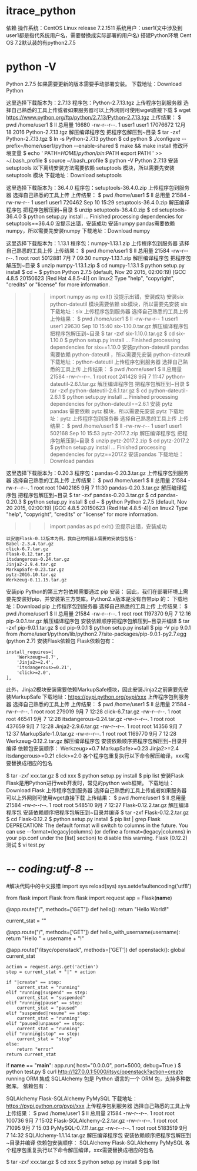 # itrace_python

依赖
操作系统：CentOS Linux release 7.2.1511
 系统用户：user1(文中涉及到user1都是指代系统用户名，需要替换成实际部署的用户名)
搭建Python环境
Cent OS 7.2默认装的有python2.7.5
# python -V
Python 2.7.5
如果需要更新的版本需要手动部署安装。
 下载地址：Download Python
 

这里选择下载版本为：2.7.13
 程序包：Python-2.7.13.tgz
上传程序包到服务器
选择自己熟悉的工具上传或者如果服务器可以上外网则可使用wget直接下载
$ wget https://www.python.org/ftp/python/2.7.13/Python-2.7.13.tgz
上传结果：
$ pwd
/home/user1
$ ll
总用量 16680
-rw-r--r--. 1 user1 user1 17076672 12月 18 2016 Python-2.7.13.tgz
解压编译程序包
把程序包解压到~目录
$ tar -zxf Python-2.7.13.tgz
$ ln -s Python-2.7.13 python
$ cd python
$ ./configure --prefix=/home/user1/python --enable-shared
$ make && make install
修改环境变量
$ echo '
PATH=$HOME/python/bin:$PATH
export PATH
' >> ~/.bash_profile
$ source ~/.bash_profile
$ python -V
Python 2.7.13
安装setuptools
以下离线安装方法需要依赖 setuptools 模块，所以需要先安装 setuptools 模块
 下载地址：Download setuptools
 

这里选择下载版本为：36.4.0
 程序包：setuptools-36.4.0.zip
上传程序包到服务器
选择自己熟悉的工具上传
上传结果：
$ pwd
/home/user1
$ ll
总用量 21584
-rw-rw-r-- 1 user1 user1 720462 Sep 10 15:29 setuptools-36.4.0.zip
解压编译程序包
把程序包解压到~目录
$ unzip setuptools-36.4.0.zip
$ cd setuptools-36.4.0
$ python setup.py install
...
Finished processing dependencies for setuptools==36.4.0
没提示出错，安装成功 
安装numpy
pandas需要依赖numpy，所以需要先安装numpy
 下载地址：Download numpy
 

这里选择下载版本为：1.13.1
 程序包：numpy-1.13.1.zip
上传程序包到服务器
选择自己熟悉的工具上传
上传结果：
$ pwd
/home/user1
$ ll
总用量 21584
-rw-r--r--.  1 root  root   5012881 7月   7 09:30 numpy-1.13.1.zip
解压编译程序包
把程序包解压到~目录
$ unzip numpy-1.13.1.zip
$ cd numpy-1.13.1
$ python setup.py install
$ cd ~
$ python
Python 2.7.5 (default, Nov 20 2015, 02:00:19) 
[GCC 4.8.5 20150623 (Red Hat 4.8.5-4)] on linux2
Type "help", "copyright", "credits" or "license" for more information.
>>> import numpy as np
>>> exit()
没提示出错，安装成功 
安装six
python-dateutil 模块需要依赖 six模块，所以需要先安装 six
 下载地址：six
上传程序包到服务器
选择自己熟悉的工具上传
上传结果：
$ pwd
/home/user1
$ ll
-rw-rw-r--  1 user1 user1      29630 Sep 10 15:40 six-1.10.0.tar.gz
解压编译程序包
把程序包解压到~目录
$ tar -zxf six-1.10.0.tar.gz
$ cd six-1.10.0
$ python setup.py install
...
Finished processing dependencies for six==1.10.0
安装python-dateutil
pandas 需要依赖 python-dateutil ，所以需要先安装 python-dateutil
 下载地址：python-dateutil
上传程序包到服务器
选择自己熟悉的工具上传
上传结果：
$ pwd
/home/user1
$ ll
总用量 21584
-rw-r--r--.  1 root  root    241428 9月   7 11:47 python-dateutil-2.6.1.tar.gz
解压编译程序包
把程序包解压到~目录
$ tar -zxf python-dateutil-2.6.1.tar.gz
$ cd python-dateutil-2.6.1
$ python setup.py install
...
Finished processing dependencies for python-dateutil==2.6.1
安装 pytz
pandas 需要依赖 pytz 模块，所以需要先安装 pytz
 下载地址：pytz
上传程序包到服务器
选择自己熟悉的工具上传
上传结果：
$ pwd
/home/user1
$ ll
-rw-rw-r--  1 user1 user1     502168 Sep 10 15:53 pytz-2017.2.zip
解压编译程序包
把程序包解压到~目录
$ unzip pytz-2017.2.zip
$ cd pytz-2017.2
$ python setup.py install
...
Finished processing dependencies for pytz==2017.2
安装pandas
下载地址：Download pandas
 

这里选择下载版本为：0.20.3
 程序包：pandas-0.20.3.tar.gz
上传程序包到服务器
选择自己熟悉的工具上传
上传结果：
$ pwd
/home/user1
$ ll
总用量 21584
-rw-r--r--.  1 root  root  10402185 9月   7 11:30 pandas-0.20.3.tar.gz
解压编译程序包
把程序包解压到~目录
$ tar -zxf pandas-0.20.3.tar.gz
$ cd pandas-0.20.3
$ python setup.py install
$ cd ~
$ python
Python 2.7.5 (default, Nov 20 2015, 02:00:19) 
[GCC 4.8.5 20150623 (Red Hat 4.8.5-4)] on linux2
Type "help", "copyright", "credits" or "license" for more information.
>>> import pandas as pd
>>> exit()
没提示出错，安装成功 

```
以安装Flask-0.12版本为例，我自己的机器上需要的安装包包括：
Babel-2.3.4.tar.gz
click-6.7.tar.gz
Flask-0.12.tar.gz
itsdangerous-0.24.tar.gz
Jinja2-2.9.4.tar.gz
MarkupSafe-0.23.tar.gz
pytz-2016.10.tar.gz
Werkzeug-0.11.15.tar.gz
```

安装pip
Python的第三方包依赖需要通过 pip 安装： 因此，我们在部署环境上需要先安装好pip，并安装第三方类库。Python2.x版本是没有自带pip 的：
 下载地址：Download pip
上传程序包到服务器
选择自己熟悉的工具上传
上传结果：
$ pwd
/home/user1
$ ll
总用量 21584
-rw-r--r--.  1 root  root   1197370 9月   7 12:16 pip-9.0.1.tar.gz
解压编译程序包
安装依赖顺序把程序包解压到~目录并编译
$ tar -zxf pip-9.0.1.tar.gz
$ cd pip-9.0.1
$ python setup.py install
$ pip -V
pip 9.0.1 from /home/user1/python/lib/python2.7/site-packages/pip-9.0.1-py2.7.egg (python 2.7)
安装Flask依赖包
Flask依赖包有：

    install_requires=[
        'Werkzeug>=0.7',
        'Jinja2>=2.4',
        'itsdangerous>=0.21',
        'click>=2.0',
    ],
此外，Jinja2模块安装需要依赖MarkupSafe模块，因此安装Jinja2之前需要先安装MarkupSafe
 下载地址：https://pypi.python.org/pypi/xxx
上传程序包到服务器
选择自己熟悉的工具上传
上传结果：
$ pwd
/home/user1
$ ll
总用量 21584
-rw-r--r--.  1 root  root    279019 9月   7 12:28 click-6.7.tar.gz
-rw-r--r--.  1 root  root     46541 9月   7 12:28 itsdangerous-0.24.tar.gz
-rw-r--r--.  1 root  root    437659 9月   7 12:28 Jinja2-2.9.6.tar.gz
-rw-r--r--.  1 root  root     14356 9月   7 12:37 MarkupSafe-1.0.tar.gz
-rw-r--r--.  1 root  root   1169770 9月   7 12:28 Werkzeug-0.12.2.tar.gz
解压编译程序包
安装依赖顺序把程序包解压到~目录并编译 依赖包安装顺序：
Werkzeug>=0.7
MarkupSafe>=0.23
Jinja2>=2.4
itsdangerous>=0.21
click>=2.0
各个程序包重复执行以下命令解压编译，xxx需要替换成相应的包名

$ tar -zxf xxx.tar.gz
$ cd xxx
$ python setup.py install
$ pip list
安装Flask
Flask是用Python进行web开发时，常见的python web框架。
 下载地址：Download Flask
上传程序包到服务器
选择自己熟悉的工具上传或者如果服务器可以上外网则可使用wget直接下载
上传结果：
$ pwd
/home/user1
$ ll
总用量 21584
-rw-r--r--.  1 root  root    548510 9月   7 12:27 Flask-0.12.2.tar.gz
解压编译程序包
安装依赖顺序把程序包解压到~目录并编译
$ tar -zxf Flask-0.12.2.tar.gz
$ cd Flask-0.12.2
$ python setup.py install
$ pip list | grep Flask
DEPRECATION: The default format will switch to columns in the future. You can use --format=(legacy|columns) (or define a format=(legacy|columns) in your pip.conf under the [list] section) to disable this warning.
Flask (0.12.2)
测试
$ vi test.py
# -*- coding:utf-8 -*-

#解决代码中的中文报错
import sys
reload(sys)
sys.setdefaultencoding('utf8')

from flask import Flask
from flask import request
app = Flask(__name__)


@app.route("/", methods=['GET'])
def hello():
    return "Hello World!"


current_stat = ""


@app.route("/<username>", methods=['GET'])
def hello_with_username(username):
    return "Hello " + username + "!"


@app.route("/itsyc/openstack", methods=['GET'])
def openstack():
    global current_stat

    action = request.args.get('action')
    step = current_stat + "|" + action

    if "|create" == step:
        current_stat = "running"
    elif "running|suspend" == step:
        current_stat = "suspended"
    elif "running|pause" == step:
        current_stat = "paused"
    elif "suspended|resume" == step:
        current_stat = "running"
    elif "paused|unpause" == step:
        current_stat = "running"
    elif "running|stop" == step:
        current_stat = "stop"
    else:
        return "error"
    return current_stat

if __name__ == "__main__":
    app.run(
        host="0.0.0.0",
        port=5000,
        debug=True
    )
$ python test.py
$ curl http://127.0.0.1:5000/itsyc/openstack?action=create
running
ORM 集成
SQLAlchemy 包是 Python 语言的一个 ORM 包，支持多种数据库。
 依赖包有：

SQLAlchemy
Flask-SQLAlchemy
PyMySQL
下载地址：https://pypi.python.org/pypi/xxx
上传程序包到服务器
选择自己熟悉的工具上传
上传结果：
$ pwd
/home/user1
$ ll
总用量 21584
-rw-r--r--.  1 root  root    100736 9月   7 15:02 Flask-SQLAlchemy-2.2.tar.gz
-rw-r--r--.  1 root  root     71095 9月   7 15:03 PyMySQL-0.7.11.tar.gz
-rw-r--r--.  1 root  root   5183519 9月   7 14:32 SQLAlchemy-1.1.14.tar.gz
解压编译程序包
安装依赖顺序把程序包解压到~目录并编译 依赖包安装顺序：
SQLAlchemy
Flask-SQLAlchemy
PyMySQL
各个程序包重复执行以下命令解压编译，xxx需要替换成相应的包名

$ tar -zxf xxx.tar.gz
$ cd xxx
$ python setup.py install
$ pip list
